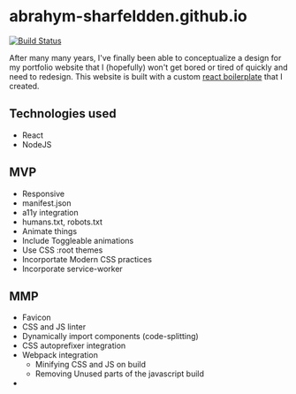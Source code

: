 # abrahym-sharfeldden.github.io

[![Build Status](https://app.travis-ci.com/abrahym-sharfeldden/abrahym-sharfeldden.github.io.svg?branch=master)](https://app.travis-ci.com/abrahym-sharfeldden/abrahym-sharfeldden.github.io)

After many many years, I've finally been able to conceptualize a design for my portfolio website that I (hopefully) won't get bored or tired of quickly and need to redesign. This website is built with a custom [react boilerplate](https://github.com/abrahym-sharfeldden/react-boilerplate) that I created.

## Technologies used

-   React
-   NodeJS

## MVP

-   Responsive
-   manifest.json
-   a11y integration
-   humans.txt, robots.txt
-   Animate things
-   Include Toggleable animations
-   Use CSS :root themes
-   Incorportate Modern CSS practices
-   Incorporate service-worker

## MMP

-   Favicon
-   CSS and JS linter
-   Dynamically import components (code-splitting)
-   CSS autoprefixer integration
-   Webpack integration
    -   Minifying CSS and JS on build
    -   Removing Unused parts of the javascript build
-
